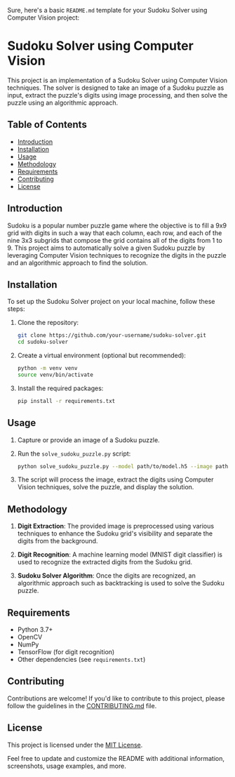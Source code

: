 Sure, here's a basic `README.md` template for your Sudoku Solver using Computer Vision project:

# Sudoku Solver using Computer Vision

This project is an implementation of a Sudoku Solver using Computer Vision techniques. The solver is designed to take an image of a Sudoku puzzle as input, extract the puzzle's digits using image processing, and then solve the puzzle using an algorithmic approach.

## Table of Contents

- [Introduction](#introduction)
- [Installation](#installation)
- [Usage](#usage)
- [Methodology](#methodology)
- [Requirements](#requirements)
- [Contributing](#contributing)
- [License](#license)

## Introduction

Sudoku is a popular number puzzle game where the objective is to fill a 9x9 grid with digits in such a way that each column, each row, and each of the nine 3x3 subgrids that compose the grid contains all of the digits from 1 to 9. This project aims to automatically solve a given Sudoku puzzle by leveraging Computer Vision techniques to recognize the digits in the puzzle and an algorithmic approach to find the solution.

## Installation

To set up the Sudoku Solver project on your local machine, follow these steps:

1. Clone the repository:

   ```bash
   git clone https://github.com/your-username/sudoku-solver.git
   cd sudoku-solver
   ```

2. Create a virtual environment (optional but recommended):

   ```bash
   python -m venv venv
   source venv/bin/activate
   ```

3. Install the required packages:

   ```bash
   pip install -r requirements.txt
   ```

## Usage

1. Capture or provide an image of a Sudoku puzzle.

2. Run the `solve_sudoku_puzzle.py` script:

   ```bash
   python solve_sudoku_puzzle.py --model path/to/model.h5 --image path/to/sudoku_image.jpg
   ```

3. The script will process the image, extract the digits using Computer Vision techniques, solve the puzzle, and display the solution.

## Methodology

1. **Digit Extraction**: The provided image is preprocessed using various techniques to enhance the Sudoku grid's visibility and separate the digits from the background.

2. **Digit Recognition**: A machine learning model (MNIST digit classifier) is used to recognize the extracted digits from the Sudoku grid.

3. **Sudoku Solver Algorithm**: Once the digits are recognized, an algorithmic approach such as backtracking is used to solve the Sudoku puzzle.

## Requirements

- Python 3.7+
- OpenCV
- NumPy
- TensorFlow (for digit recognition)
- Other dependencies (see `requirements.txt`)

## Contributing

Contributions are welcome! If you'd like to contribute to this project, please follow the guidelines in the [CONTRIBUTING.md](CONTRIBUTING.md) file.

## License

This project is licensed under the [MIT License](LICENSE).

Feel free to update and customize the README with additional information, screenshots, usage examples, and more.
